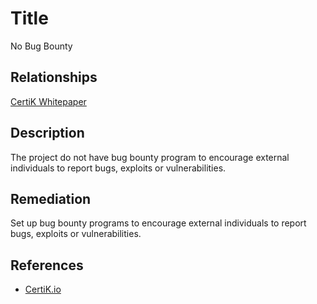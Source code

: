 # Title 
No Bug Bounty

## Relationships 
[CertiK Whitepaper](https://certik.foundation/whitepaper)

## Description 
The project do not have bug bounty program to encourage external individuals to report bugs, exploits or vulnerabilities.

## Remediation
Set up bug bounty programs to encourage external individuals to report bugs, exploits or vulnerabilities.

## References 
* [CertiK.io](https://certik.io)
